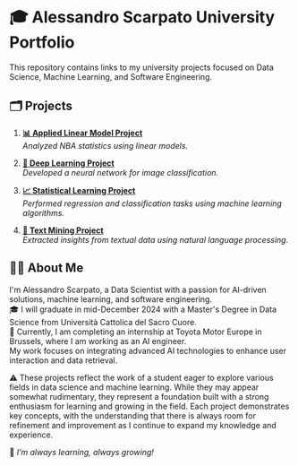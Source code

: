 # 🎓 Alessandro Scarpato University Portfolio

This repository contains links to my university projects focused on Data Science, Machine Learning, and Software Engineering.

## 🗂️ Projects

1. **[📊 Applied Linear Model Project](https://github.com/alesc00/applied-linear-model-project.git)**  
   *Analyzed NBA statistics using linear models.*

2. **[🤖 Deep Learning Project](https://github.com/alesc00/deep-learning-traffic-sign-recognition.git)**  
   *Developed a neural network for image classification.*

3. **[📈 Statistical Learning Project](#link-alla-repository-specifica)**  
   *Performed regression and classification tasks using machine learning algorithms.*

4. **[📝 Text Mining Project](#link-alla-repository-specifica)**  
   *Extracted insights from textual data using natural language processing.*

## 👨‍💻 About Me

I'm Alessandro Scarpato, a Data Scientist with a passion for AI-driven solutions, machine learning, and software engineering.  
🎓 I will graduate in mid-December 2024 with a Master's Degree in Data Science from Università Cattolica del Sacro Cuore.  
💼 Currently, I am completing an internship at Toyota Motor Europe in Brussels, where I am working as an AI engineer.  
My work focuses on integrating advanced AI technologies to enhance user interaction and data retrieval.

⚠️ These projects reflect the work of a student eager to explore various fields in data science and machine learning. While they may appear somewhat rudimentary, they represent a foundation built with a strong enthusiasm for learning and growing in the field. Each project demonstrates key concepts, with the understanding that there is always room for refinement and improvement as I continue to expand my knowledge and experience.

🌱 *I’m always learning, always growing!*

